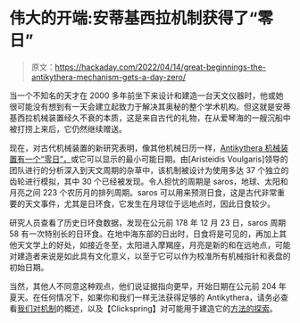 # 伟大的开端:安蒂基西拉机制获得了“零日”

> 原文：<https://hackaday.com/2022/04/14/great-beginnings-the-antikythera-mechanism-gets-a-day-zero/>

当一个不知名的天才在 2000 多年前坐下来设计和建造一台天文仪器时，他或她很可能没有想到有一天会建立起致力于解决其奥秘的整个学术机构。但这就是安蒂基西拉机械装置经久不衰的本质，这是来自古代的礼物，在从爱琴海的一艘沉船中被打捞上来后，它仍然继续赠送。

现在，对古代机械装置的新研究表明，像其他机械日历一样，[Antikythera 机械装置有一个“零日”，](https://arstechnica.com/science/2022/04/researchers-home-in-on-possible-day-zero-for-antikythera-mechanism/)或它可以显示的最小可能日期。由[Aristeidis Voulgaris]领导的团队进行的分析深入到天文周期的杂草中，该机制被设计为使用多达 37 个独立的齿轮进行模拟，其中 30 个已经被发现。令人担忧的周期是 saros，地球、太阳和月亮之间 223 个农历月的排列周期。saros 可以用来预测日食，这是古代非常重要的天文事件，尤其是日环食，它发生在月球位于远地点时，因此日食较少。

研究人员查看了历史日环食数据，发现在公元前 178 年 12 月 23 日，saros 周期 58 有一次特别长的日环食。在地中海东部的日出时，日食将是可见的，再加上其他天文学上的好处，如接近冬至，太阳进入摩羯座，月亮是新的和在远地点，可能对建造者来说是如此具有文化意义，以至于它可以作为校准所有机械指针和表盘的初始日期。

当然，其他人不同意这种观点，他们说证据指向更早，开始日期在公元前 204 年夏天。在任何情况下，如果你和我们一样无法获得足够的 Antikythera，请务必查看[我们对机制](https://hackaday.com/2015/11/23/the-antikythera-mechanism/)的概述，以及【Clickspring】对可能用于建造它的[方法的探索](https://hackaday.com/2021/09/08/clickspring-imagines-the-workshop-that-built-the-antikythera-mechanism/)。